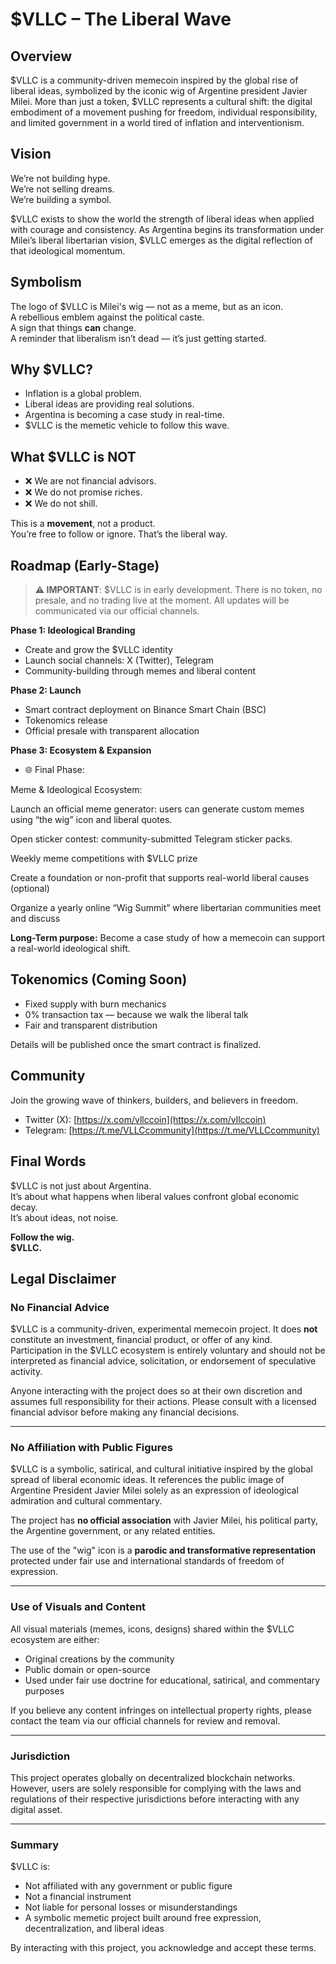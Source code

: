 # $VLLC – The Liberal Wave

## Overview

$VLLC is a community-driven memecoin inspired by the global rise of liberal ideas, symbolized by the iconic wig of Argentine president Javier Milei. More than just a token, $VLLC represents a cultural shift: the digital embodiment of a movement pushing for freedom, individual responsibility, and limited government in a world tired of inflation and interventionism.

## Vision

We’re not building hype.  
We’re not selling dreams.  
We’re building a symbol.

$VLLC exists to show the world the strength of liberal ideas when applied with courage and consistency. As Argentina begins its transformation under Milei’s liberal libertarian vision, $VLLC emerges as the digital reflection of that ideological momentum.

## Symbolism

The logo of $VLLC is Milei's wig — not as a meme, but as an icon.  
A rebellious emblem against the political caste.  
A sign that things **can** change.  
A reminder that liberalism isn’t dead — it’s just getting started.

## Why $VLLC?

- Inflation is a global problem.  
- Liberal ideas are providing real solutions.  
- Argentina is becoming a case study in real-time.  
- $VLLC is the memetic vehicle to follow this wave.

## What $VLLC is NOT

- ❌ We are not financial advisors.  
- ❌ We do not promise riches.  
- ❌ We do not shill.  

This is a **movement**, not a product.  
You’re free to follow or ignore. That’s the liberal way.

## Roadmap (Early-Stage)

> **⚠️ IMPORTANT**: $VLLC is in early development. There is no token, no presale, and no trading live at the moment. All updates will be communicated via our official channels.

**Phase 1: Ideological Branding**
- Create and grow the $VLLC identity
- Launch social channels: X (Twitter), Telegram
- Community-building through memes and liberal content

**Phase 2: Launch**
- Smart contract deployment on Binance Smart Chain (BSC)
- Tokenomics release
- Official presale with transparent allocation

**Phase 3: Ecosystem & Expansion**
- 🌐 Final Phase:

Meme & Ideological Ecosystem:

Launch an official meme generator: users can generate custom memes using “the wig” icon and liberal quotes.

Open sticker contest: community-submitted Telegram sticker packs.

Weekly meme competitions with $VLLC prize  

Create a foundation or non-profit that supports real-world liberal causes (optional)

Organize a yearly online “Wig Summit” where libertarian communities meet and discuss

**Long-Term purpose:**
Become a case study of how a memecoin can support a real-world ideological shift.

## Tokenomics (Coming Soon)

- Fixed supply with burn mechanics
- 0% transaction tax — because we walk the liberal talk
- Fair and transparent distribution

Details will be published once the smart contract is finalized.

## Community

Join the growing wave of thinkers, builders, and believers in freedom.

- Twitter (X): [https://x.com/vllccoin](https://x.com/vllccoin)
- Telegram: [https://t.me/VLLCcommunity](https://t.me/VLLCcommunity)

## Final Words

$VLLC is not just about Argentina.  
It’s about what happens when liberal values confront global economic decay.  
It’s about ideas, not noise.  

**Follow the wig.  
$VLLC.**

## Legal Disclaimer

### No Financial Advice

$VLLC is a community-driven, experimental memecoin project. It does **not** constitute an investment, financial product, or offer of any kind. Participation in the $VLLC ecosystem is entirely voluntary and should not be interpreted as financial advice, solicitation, or endorsement of speculative activity.

Anyone interacting with the project does so at their own discretion and assumes full responsibility for their actions. Please consult with a licensed financial advisor before making any financial decisions.

---

### No Affiliation with Public Figures

$VLLC is a symbolic, satirical, and cultural initiative inspired by the global spread of liberal economic ideas. It references the public image of Argentine President Javier Milei solely as an expression of ideological admiration and cultural commentary. 

The project has **no official association** with Javier Milei, his political party, the Argentine government, or any related entities.

The use of the "wig" icon is a **parodic and transformative representation** protected under fair use and international standards of freedom of expression.

---

### Use of Visuals and Content

All visual materials (memes, icons, designs) shared within the $VLLC ecosystem are either:

- Original creations by the community
- Public domain or open-source
- Used under fair use doctrine for educational, satirical, and commentary purposes

If you believe any content infringes on intellectual property rights, please contact the team via our official channels for review and removal.

---

### Jurisdiction

This project operates globally on decentralized blockchain networks. However, users are solely responsible for complying with the laws and regulations of their respective jurisdictions before interacting with any digital asset.

---

### Summary

$VLLC is:
- Not affiliated with any government or public figure
- Not a financial instrument
- Not liable for personal losses or misunderstandings
- A symbolic memetic project built around free expression, decentralization, and liberal ideas

By interacting with this project, you acknowledge and accept these terms.


